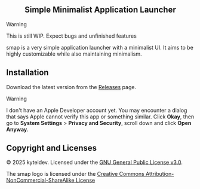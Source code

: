 <h2 align="center">Simple Minimalist Application Launcher</h2>

> [!WARNING]
> This is still WIP. Expect bugs and unfinished features

smap is a very simple application launcher with a minimalist UI. It aims to be highly customizable while also maintaining minimalism. 

## Installation
Download the latest version from the [Releases](https://github.com/kyteidev/smap/releases) page. 

> [!WARNING]
> I don't have an Apple Developer account yet. You may encounter a dialog that says Apple cannot verify this app or something similar. Click **Okay**, then go to **System Settings** > **Privacy and Security**, scroll down and click **Open Anyway**.

## Copyright and Licenses

© 2025 kyteidev. Licensed under the [GNU General Public License v3.0](https://github.com/kyteidev/smap/blob/dev/LICENSE).

The smap logo is licensed under the [Creative Commons Attribution-NonCommercial-ShareAlike License](https://creativecommons.org/licenses/by-nc-sa/4.0/)
